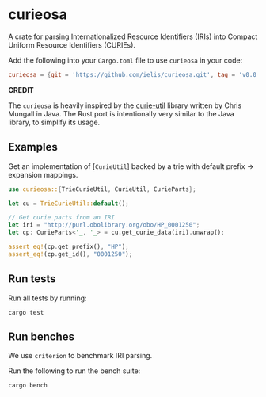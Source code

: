# curieosa

A crate for parsing Internationalized Resource Identifiers (IRIs)
into Compact Uniform Resource Identifiers (CURIEs).

Add the following into your `Cargo.toml` file to use `curieosa` in your code:

```toml
curieosa = {git = 'https://github.com/ielis/curieosa.git', tag = 'v0.0.1'}
```

**CREDIT**

The `curieosa` is heavily inspired by the [curie-util](https://github.com/prefixcommons/curie-util) library 
written by Chris Mungall in Java.
The Rust port is intentionally very similar to the Java library, to simplify its usage.


## Examples

Get an implementation of [`CurieUtil`] backed by a trie with default prefix -> expansion mappings.

```rust
use curieosa::{TrieCurieUtil, CurieUtil, CurieParts};

let cu = TrieCurieUtil::default();

// Get curie parts from an IRI
let iri = "http://purl.obolibrary.org/obo/HP_0001250";
let cp: CurieParts<'_, '_> = cu.get_curie_data(iri).unwrap();

assert_eq!(cp.get_prefix(), "HP");
assert_eq!(cp.get_id(), "0001250");
```

## Run tests

Run all tests by running:

```shell
cargo test
```

## Run benches

We use `criterion` to benchmark IRI parsing.

Run the following to run the bench suite:

```shell
cargo bench
```
